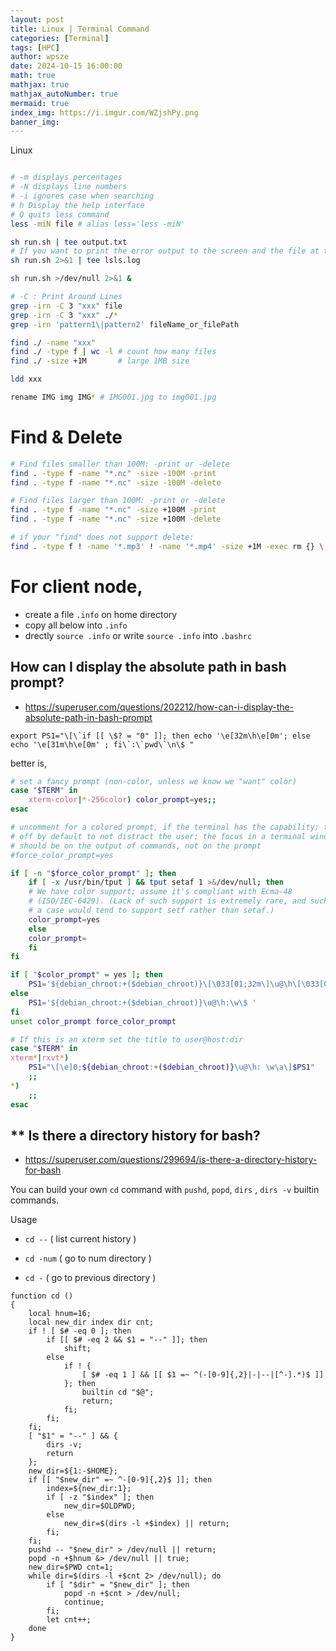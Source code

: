 ```yaml
---
layout: post
title: Linux | Terminal Command
categories: [Terminal]
tags: [HPC]
author: wpsze
date: 2024-10-15 16:00:00
math: true
mathjax: true
mathjax_autoNumber: true
mermaid: true
index_img: https://i.imgur.com/WZjshPy.png
banner_img: 
---
```


Linux

```sh

# -m displays percentages
# -N displays line numbers
# -i ignores case when searching
# h Display the help interface
# Q quits less command
less -miN file # alias less='less -miN'

sh run.sh | tee output.txt
# If you want to print the error output to the screen and the file at the same time
sh run.sh 2>&1 | tee lsls.log

sh run.sh >/dev/null 2>&1 &

# -C : Print Around Lines
grep -irn -C 3 "xxx" file
grep -irn -C 3 "xxx" ./*
grep -irn 'pattern1\|pattern2' fileName_or_filePath

find ./ -name "xxx"
find ./ -type f | wc -l # count how many files
find ./ -size +1M       # large 1MB size

ldd xxx

rename IMG img IMG* # IMG001.jpg to img001.jpg
```

# Find & Delete

```sh
# Find files smaller than 100M: -print or -delete
find . -type f -name "*.nc" -size -100M -print
find . -type f -name "*.nc" -size -100M -delete

# Find files larger than 100M: -print or -delete
find . -type f -name "*.nc" -size +100M -print
find . -type f -name "*.nc" -size +100M -delete

# if your "find" does not support delete:
find . -type f ! -name '*.mp3' ! -name '*.mp4' -size +1M -exec rm {} \;
```

# For client node,

- create a file `.info` on home directory
- copy all below into `.info`
- drectly `source .info` or write `source .info` into `.bashrc`

## How can I display the absolute path in bash prompt?

- <https://superuser.com/questions/202212/how-can-i-display-the-absolute-path-in-bash-prompt>

```
export PS1="\[\`if [[ \$? = "0" ]]; then echo '\e[32m\h\e[0m'; else echo '\e[31m\h\e[0m' ; fi\`:\`pwd\`\n\$ "
```

better is,

```sh
# set a fancy prompt (non-color, unless we know we "want" color)
case "$TERM" in
    xterm-color|*-256color) color_prompt=yes;;
esac

# uncomment for a colored prompt, if the terminal has the capability; turned
# off by default to not distract the user: the focus in a terminal window
# should be on the output of commands, not on the prompt
#force_color_prompt=yes

if [ -n "$force_color_prompt" ]; then
    if [ -x /usr/bin/tput ] && tput setaf 1 >&/dev/null; then
	# We have color support; assume it's compliant with Ecma-48
	# (ISO/IEC-6429). (Lack of such support is extremely rare, and such
	# a case would tend to support setf rather than setaf.)
	color_prompt=yes
    else
	color_prompt=
    fi
fi

if [ "$color_prompt" = yes ]; then
    PS1='${debian_chroot:+($debian_chroot)}\[\033[01;32m\]\u@\h\[\033[00m\]:\[\033[01;36m\]$PWD\[\033[00m\]\n\$ '
else
    PS1='${debian_chroot:+($debian_chroot)}\u@\h:\w\$ '
fi
unset color_prompt force_color_prompt

# If this is an xterm set the title to user@host:dir
case "$TERM" in
xterm*|rxvt*)
    PS1="\[\e]0;${debian_chroot:+($debian_chroot)}\u@\h: \w\a\]$PS1"
    ;;
*)
    ;;
esac
```

## ** Is there a directory history for bash?

- <https://superuser.com/questions/299694/is-there-a-directory-history-for-bash>

You can build your own `cd` command with `pushd`, `popd`, `dirs` , `dirs -v` builtin commands.

Usage

- `cd --` ( list current history )

- `cd -num` ( go to num directory )

- `cd -` ( go to previous directory )

```
function cd () 
{ 
    local hnum=16;
    local new_dir index dir cnt;
    if ! [ $# -eq 0 ]; then
        if [[ $# -eq 2 && $1 = "--" ]]; then
            shift;
        else
            if ! { 
                [ $# -eq 1 ] && [[ $1 =~ ^(-[0-9]{,2}|-|--|[^-].*)$ ]]
            }; then
                builtin cd "$@";
                return;
            fi;
        fi;
    fi;
    [ "$1" = "--" ] && { 
        dirs -v;
        return
    };
    new_dir=${1:-$HOME};
    if [[ "$new_dir" =~ ^-[0-9]{,2}$ ]]; then
        index=${new_dir:1};
        if [ -z "$index" ]; then
            new_dir=$OLDPWD;
        else
            new_dir=$(dirs -l +$index) || return;
        fi;
    fi;
    pushd -- "$new_dir" > /dev/null || return;
    popd -n +$hnum &> /dev/null || true;
    new_dir=$PWD cnt=1;
    while dir=$(dirs -l +$cnt 2> /dev/null); do
        if [ "$dir" = "$new_dir" ]; then
            popd -n +$cnt > /dev/null;
            continue;
        fi;
        let cnt++;
    done
}
```